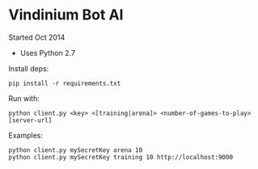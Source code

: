 Vindinium Bot AI
=========================
Started Oct 2014

- Uses Python 2.7

Install deps:

    pip install -r requirements.txt

Run with:

    python client.py <key> <[training|arena]> <number-of-games-to-play> [server-url]

Examples:

    python client.py mySecretKey arena 10
    python client.py mySecretKey training 10 http://localhost:9000
